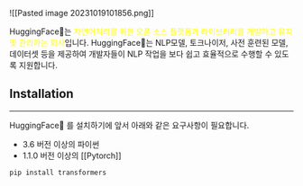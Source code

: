 ![[Pasted image 20231019101856.png]]

HuggingFace🤗는 <font color="#ffff00">자연어처리를 위한 오픈 소스 플랫폼과 라이브러리를 개발하고 유지 및 관리하는 회사</font>입니다. HuggingFace🤗는 NLP모델, 토크나이저, 사전 훈련된 모델, 데이터셋 등을 제공하여 개발자들이 NLP 작업을 보다 쉽고 효율적으로 수행할 수 있도록 지원합니다.

## Installation
---
HuggingFace🤗 를 설치하기에 앞서 아래와 같은 요구사항이 필요합니다.
- 3.6 버전 이상의 파이썬
- 1.1.0 버전 이상의 [[Pytorch]]

```bash
pip install transformers
```

